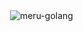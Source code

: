 <p>&nbsp;<img align="center" src="https://github-readme-stats.vercel.app/api?username=meru-golang&show_icons=true&locale=en&count_private=true" alt="meru-golang" /></p>
